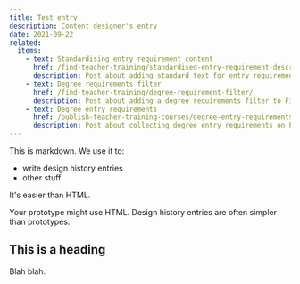 ```yaml
---
title: Test entry
description: Content designer's entry
date: 2021-09-22
related:
  items:
    - text: Standardising entry requirement content
      href: /find-teacher-training/standardised-entry-requirement-descriptions/
      description: Post about adding standard text for entry requirements on Find.
    - text: Degree requirements filter
      href: /find-teacher-training/degree-requirement-filter/
      description: Post about adding a degree requirements filter to Find.
    - text: Degree entry requirements
      href: /publish-teacher-training-courses/degree-entry-requirements/
      description: Post about collecting degree entry requirements on Publish.
---
```


This is markdown. We use it to:

* write design history entries
* other stuff

It's easier than HTML.

Your prototype might use HTML. Design history entries are often simpler than prototypes. 

## This is a heading

Blah blah.

